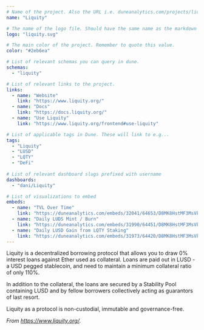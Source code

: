 ```yaml
---
# Name of the project. Also the URL i.e. duneanalytics.com/projects/liquity.
name: "Liquity" 

# The name of the logo file. Should have the same name as the markdown file.
logo: "liquity.svg"

# The main color of the project. Remember to quote this value.
color: "#2eb6ea"

# List of relevant schemas you can query in dune.
schemas: 
  - "liquity"

# List of relevant links to the project.
links:
  - name: "Website"
    link: "https://www.liquity.org/"
  - name: "Docs"
    link: "https://docs.liquity.org/"
  - name: "Use Liquity"
    link: "https://www.liquity.org/frontend#use-liquity"

# List of applicable tags in Dune. These will link to e.g...
tags:
  - "Liquity" 
  - "LUSD"
  - "LQTY"
  - "DeFi"
  
# List of relevant dashboard slugs prefixed with username
dashboards:
  - "dani/Liquity"

# List of visualizations to embed
embeds:
  - name: "TVL Over Time"
    link: "https://duneanalytics.com/embeds/32041/64653/D8MK8HstMF3MsVksW83C1eGBrnGk8POh8EfFkUbv" 
  - name: "Daily LUDS Mint / Burn" 
    link: "https://duneanalytics.com/embeds/31990/64451/D8MK8HstMF3MsVksW83C1eGBrnGk8POh8EfFkUbv" 
  - name: "Daily LUSD Gain from LQTY Staking"
    link: "https://duneanalytics.com/embeds/31973/64420/D8MK8HstMF3MsVksW83C1eGBrnGk8POh8EfFkUbv" 
---
```


Liquity is a decentralized borrowing protocol that allows you to draw 0% interest loans against Ether used as collateral. Loans are paid out in LUSD - a USD pegged stablecoin, and need to maintain a minimum collateral ratio of only 110%.

In addition to the collateral, the loans are secured by a Stability Pool containing LUSD and by fellow borrowers collectively acting as guarantors of last resort.

Liquity as a protocol is non-custodial, immutable and governance-free.

*From https://www.liquity.org/.*
